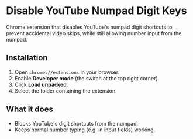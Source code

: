 # Disable YouTube Numpad Digit Keys

Chrome extension that disables YouTube's numpad digit shortcuts to prevent accidental video skips, while still allowing number input from the numpad.

## Installation

1. Open `chrome://extensions` in your browser.
2. Enable **Developer mode** (the switch at the top right corner).
3. Click **Load unpacked**.
4. Select the folder containing the extension.

## What it does

- Blocks YouTube's digit shortcuts from the numpad.
- Keeps normal number typing (e.g. in input fields) working.
